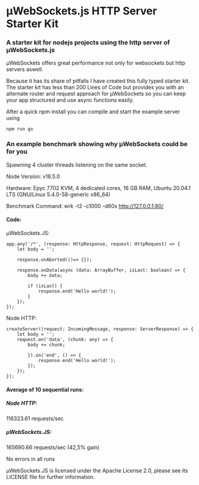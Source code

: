 # µWebSockets.js HTTP Server Starter Kit

### A starter kit for nodejs projects using the http server of µWebSockets.js

µWebSockets offers great performance not only for websockets but http servers aswell.

Because it has its share of pitfalls I have created this fully typed starter kit.
The starter kit has less than 200 Lines of Code but provides you with an alternate router and request approach for µWebSockets so you can keep your app structured and use async functions easily.

After a quick npm install you can compile and start the example server using

    npm run go


### An example benchmark showing why µWebSockets could be for you

Spawning 4 cluster threads listening on the same socket.

Node Version: v16.5.0

Hardware: Epyc 7702 KVM, 4 dedicated cores, 16 GB RAM, Ubuntu 20.04.1 LTS (GNU/Linux 5.4.0-58-generic x86_64)

Benchmark Command: wrk -t2 -c1000 -d60s http://127.0.0.1:80/

#### Code:

µWebSockets.JS:

    app.any('/*', (response: HttpResponse, request: HttpRequest) => {
        let body = '';
        
        response.onAborted(()=> {});
        
        response.onData(async (data: ArrayBuffer, isLast: boolean) => {
            body += data;
            
            if (isLast) {
                response.end('Hello world!');
            }
        });
    });
            
Node HTTP:

    createServer((request: IncomingMessage, response: ServerResponse) => {
        let body = '';
        request.on('data', (chunk: any) => {
            body += chunk;

            }).on('end', () => {
                response.end('Hello world!');
            });
        });
    });
        

#### Average of 10 sequential runs:

##### Node HTTP:
116323.61 requests/sec

##### µWebSockets.JS:
 165690.66 requests/sec (42,5% gain)

No errors in all runs

µWebSockets.JS is licensed under the Apache License 2.0, please see its LICENSE file for further information.
